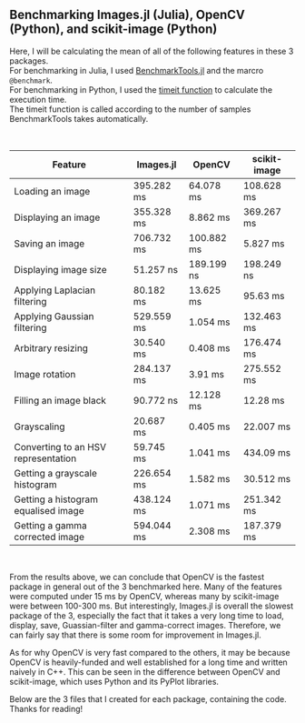 ## Benchmarking Images.jl (Julia), OpenCV (Python), and scikit-image (Python)

Here, I will be calculating the mean of all of the following features in these 3 packages. <br/>
For benchmarking in Julia, I used [BenchmarkTools.jl](https://github.com/JuliaCI/BenchmarkTools.jl) and the marcro <code>@benchmark</code>. <br/>
For benchmarking in Python, I used the [timeit function](https://docs.python.org/2/library/timeit.html) to calculate the execution time. <br/>
The timeit function is called according to the number of samples BenchmarkTools takes automatically. <br/>

<br/>

| Feature                             | Images.jl  | OpenCV     | scikit-image |
|-------------------------------------|------------|------------|--------------|
| Loading an image                    | 395.282 ms | 64.078 ms  | 108.628 ms   |
| Displaying an image                 | 355.328 ms | 8.862 ms   | 369.267 ms   |
| Saving an image                     | 706.732 ms | 100.882 ms | 5.827 ms     |
| Displaying image size               | 51.257 ns  | 189.199 ns | 198.249 ns   |
| Applying Laplacian filtering        | 80.182 ms  | 13.625 ms  | 95.63 ms     |
| Applying Gaussian filtering         | 529.559 ms | 1.054 ms   | 132.463 ms   |
| Arbitrary resizing                  | 30.540 ms  | 0.408 ms   | 176.474 ms   |
| Image rotation                      | 284.137 ms | 3.91 ms    | 275.552 ms   |
| Filling an image black              | 90.772 ns  | 12.128 ms  | 12.28 ms     |
| Grayscaling                         | 20.687 ms  | 0.405 ms   | 22.007 ms    |
| Converting to an HSV representation | 59.745 ms  | 1.041 ms   | 434.09 ms    |
| Getting a grayscale histogram       | 226.654 ms | 1.582 ms   | 30.512 ms    |
| Getting a histogram equalised image | 438.124 ms | 1.071 ms   | 251.342 ms   |
| Getting a gamma corrected image     | 594.044 ms | 2.308 ms   | 187.379 ms   |

<br/>

From the results above, we can conclude that OpenCV is the fastest package in general out of the 3 benchmarked here. Many of the features were computed under 15 ms by OpenCV, whereas many by scikit-image were between 100-300 ms.
But interestingly, Images.jl is overall the slowest package of the 3, especially the fact that it takes a very long time to load, display, save, Guassian-filter and gamma-correct images.
Therefore, we can fairly say that there is some room for improvement in Images.jl.

As for why OpenCV is very fast compared to the others, it may be because OpenCV is heavily-funded and well established for a long time and written naively in C++. This can be seen in the difference between OpenCV and scikit-image, which uses Python and its PyPlot libraries.

Below are the 3 files that I created for each package, containing the code. Thanks for reading!
